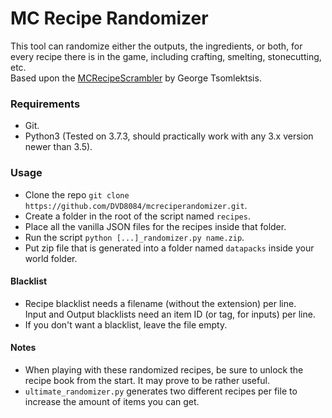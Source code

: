 # MC Recipe Randomizer
This tool can randomize either the outputs, the ingredients, or both, for every recipe there is in the game, including crafting, smelting, stonecutting, etc.\
Based upon the [MCRecipeScrambler](https://gitlab.com/UltraWelfare/mcrecipescrambler/) by George Tsomlektsis.

### Requirements
- Git.
- Python3 (Tested on 3.7.3, should practically work with any 3.x version newer than 3.5).
### Usage
- Clone the repo `git clone https://github.com/DVD8084/mcreciperandomizer.git`.
- Create a folder in the root of the script named `recipes`.
- Place all the vanilla JSON files for the recipes inside that folder.
- Run the script `python [...]_randomizer.py name.zip`.
- Put zip file that is generated into a folder named `datapacks` inside your world folder.
#### Blacklist
- Recipe blacklist needs a filename (without the extension) per line.  
Input and Output blacklists need an item ID (or tag, for inputs) per line.  
- If you don't want a blacklist, leave the file empty.
#### Notes
- When playing with these randomized recipes, be sure to unlock the recipe book from the start. It may prove to be rather useful.  
- `ultimate_randomizer.py` generates two different recipes per file to increase the amount of items you can get.